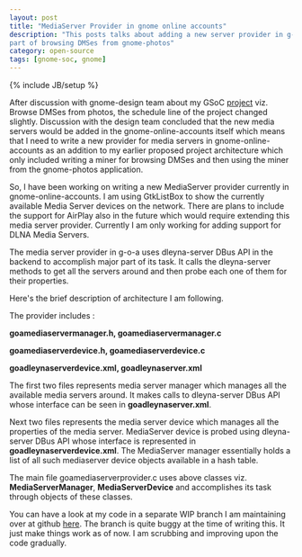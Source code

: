 ```yaml
---
layout: post
title: "MediaServer Provider in gnome online accounts"
description: "This posts talks about adding a new server provider in g-o-a as a
part of browsing DMSes from gnome-photos"
category: open-source
tags: [gnome-soc, gnome]
---
```

{% include JB/setup %}

After discussion with gnome-design team about my GSoC [project](https://wiki.gnome.org/action/edit/ThreePointThirteen/Features/BrowseDMSPhotos) viz. Browse DMSes
from photos, the schedule line of the project changed slightly. Discussion with
the design team concluded that the new media servers would be added in the
gnome-online-accounts itself which means that I need to write a new provider for
media servers in gnome-online-accounts as an addition to my earlier proposed
project architecture which only included writing a miner for browsing DMSes and
then using the miner from the gnome-photos application.

So, I have been working on writing a new MediaServer provider currently in
gnome-online-accounts. I am using GtkListBox to show the currently available
Media Server devices on the network. There are plans to include the support for
AirPlay also in the future which would require extending this media server
provider. Currently I am only working for adding support for DLNA Media Servers.

The media server provider in g-o-a uses dleyna-server DBus API in the backend to
accomplish major part of its task. It calls the dleyna-server methods to get all
the servers around and then probe each one of them for their properties.

Here's the brief description of architecture I am following.

The provider includes :

**goamediaservermanager.h, goamediaservermanager.c**

**goamediaserverdevice.h, goamediaserverdevice.c**

**goadleynaserverdevice.xml, goadleynaserver.xml**

The first two files represents media server manager which manages all the
available media servers around. It makes calls to dleyna-server DBus API whose
interface can be seen in **goadleynaserver.xml**. 

Next two files represents the media server device which manages all the
properties of the media server. MediaServer device is probed using dleyna-server
DBus API whose interface is represented in **goadleynaserverdevice.xml**. The
MediaServer manager essentially holds a list of all such mediaserver device
objects available in a hash table.

The main file goamediaserverprovider.c uses above classes
viz. **MediaServerManager**, **MediaServerDevice** and accomplishes its task through
objects of these classes.

You can have a look at my code in a separate WIP branch I am maintaining over at
github
[here](https://github.com/pranavk/gnome-online-accounts/tree/mediaprovider). The
branch is quite buggy at the time of writing this. It just make things work as
of now. I am scrubbing and improving upon the code gradually.

